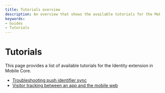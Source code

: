 ```yaml
---
title: Tutorials overview
description: An overview that shows the available tutorials for the Mobile Core Identity extension.
keywords:
- Guides
- Tutorials
---
```


# Tutorials

This page provides a list of available tutorials for the Identity extension in Mobile Core.

* [Troubleshooting push identifier sync](./push-sync.md)
* [Visitor tracking between an app and the mobile web](./visitor-tracking.md)
